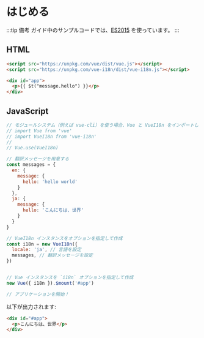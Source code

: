 # はじめる

:::tip 備考
ガイド中のサンプルコードでは、[ES2015](https://github.com/lukehoban/es6features) を使っています。
:::

## HTML

```html
<script src="https://unpkg.com/vue/dist/vue.js"></script>
<script src="https://unpkg.com/vue-i18n/dist/vue-i18n.js"></script>

<div id="app">
  <p>{{ $t("message.hello") }}</p>
</div>
``` 

## JavaScript

```js
// モジュールシステム（例えば vue-cli）を使う場合、Vue と VueI18n をインポートし、Vue.use(VueI18n) を呼び出してください。
// import Vue from 'vue'
// import VueI18n from 'vue-i18n'
//
// Vue.use(VueI18n)

// 翻訳メッセージを用意する
const messages = {
  en: {
    message: {
      hello: 'hello world'
    }
  },
  ja: {
    message: {
      hello: 'こんにちは、世界'
    }
  }
}

// VueI18n インスタンスをオプションを指定して作成
const i18n = new VueI18n({
  locale: 'ja', // 言語を設定
  messages, // 翻訳メッセージを設定
})


// Vue インスタンスを `i18n` オプションを指定して作成
new Vue({ i18n }).$mount('#app')

// アプリケーションを開始！
``` 

以下が出力されます:

```html 
<div id="#app">
  <p>こんにちは、世界</p>
</div>
```
